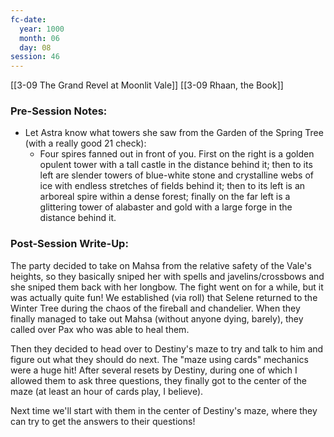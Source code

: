 ```yaml
---
fc-date:
  year: 1000
  month: 06
  day: 08
session: 46
---
```

[[3-09  The Grand Revel at Moonlit Vale]] [[3-09  Rhaan, the Book]]

### Pre-Session Notes:

* Let Astra know what towers she saw from the Garden of the Spring Tree (with a really good 21 check):
	* Four spires fanned out in front of you. First on the right is a golden opulent tower with a tall castle in the distance behind it; then to its left are slender towers of blue-white stone and crystalline webs of ice with endless stretches of fields behind it; then to its left is an arboreal spire within a dense forest; finally on the far left is a glittering tower of alabaster and gold with a large forge in the distance behind it.

### Post-Session Write-Up:

The party decided to take on Mahsa from the relative safety of the Vale's heights, so they basically sniped her with spells and javelins/crossbows and she sniped them back with her longbow. The fight went on for a while, but it was actually quite fun! We established (via roll) that Selene returned to the Winter Tree during the chaos of the fireball and chandelier. When they finally managed to take out Mahsa (without anyone dying, barely), they called over Pax who was able to heal them.

Then they decided to head over to Destiny's maze to try and talk to him and figure out what they should do next. The "maze using cards" mechanics were a huge hit! After several resets by Destiny, during one of which I allowed them to ask three questions, they finally got to the center of the maze (at least an hour of cards play, I believe).

Next time we'll start with them in the center of Destiny's maze, where they can try to get the answers to their questions!
